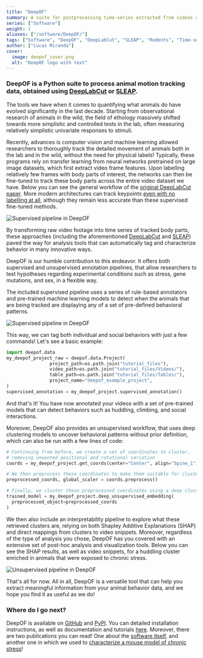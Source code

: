 ```yaml
---
title: "DeepOF"
summary: A suite for postprocessing time-series extracted from videos of freely moving rodents using DeepLabCut and SLEAP.
series: ["Software"]
weight: 1
aliases: ["/software/DeepOF/"]
tags: ["Software", "DeepOF", "DeepLabCut", "SLEAP", "Rodents", "Time-series", "Postprocessing", "Videos", "Python", "Jupyter", "Machine Learning", "Deep Learning", "Behavior"]
author: ["Lucas Miranda"]
cover:
  image: deepof_cover.png
  alt: "DeepOF logo with text"
---
```


### DeepOF is a Python suite to process animal motion tracking data, obtained using [DeepLabCut](https://www.mackenziemathislab.org/deeplabcut#:~:text=DeepLabCut%E2%84%A2%20is%20an%20efficient,typically%2050%2D200%20frames) or [SLEAP](https://sleap.ai/).

The tools we have when it comes to quantifying what animals do have evolved significantly in
the last decade. Starting from observational research of animals in the wild, the field of ethology massively shifted towards more simplistic and controlled tests in the lab, often measuring relatively simplistic univariate responses to stimuli.

Recently, advances is computer vision and machine learning allowed researchers to thoroughly track the detailed movement of animals both in the lab and in the wild, without the need for physical labels! Typically, these programs rely on transfer learning from neural networks pretrained on large image datasets, which first extract video frame features. Upon labelling relatively few frames with body parts of interest, the networks can then be fine-tuned to track these body parts across the entire video dataset we have. Below you can see the general workflow of the [original DeepLabCut paper](https://www.nature.com/articles/s41593-018-0209-y). More modern architectures can track keypoints [even with no labelling at all](https://arxiv.org/abs/2203.07436), although they remain less accurate than these supervised fine-tuned methods.

![Supervised pipeline in DeepOF](../deeplabcut.png)

By transforming raw video footage into time series of tracked body parts, these approaches (including the aforementioned [DeepLabCut](https://www.mackenziemathislab.org/deeplabcut#:~:text=DeepLabCut%E2%84%A2%20is%20an%20efficient,typically%2050%2D200%20frames) and [SLEAP](https://sleap.ai/)) paved the way for analysis tools that can automatically tag and characterize behavior in many innovative ways.

DeepOF is our humble contribution to this endeavor. It offers both supervised and unsupervised annotation pipelines, that allow researchers to test hypotheses regarding experimental conditions such as stress, gene mutations, and sex, in a flexible way.

The included supervised pipeline uses a series of rule-based annotators and pre-trained machine learning models to detect when the animals that are being tracked are displaying any of a set of pre-defined behavioral patterns.

![Supervised pipeline in DeepOF](../deepof_supervised.png)

This way, we can tag both individual and social behaviors with just a few commands! Let's see a basic example:

```python
import deepof.data
my_deepof_project_raw = deepof.data.Project(
                project_path=os.path.join("tutorial_files"),
                video_path=os.path.join("tutorial_files/Videos/"),
                table_path=os.path.join("tutorial_files/Tables/"),
                project_name="deepof_example_project",
)
supervised_annotation = my_deepof_project.supervised_annotation()
```

And that's it! You have now annotated your videos with a set of pre-trained models that can detect behaviors such as huddling, climbing, and social interactions.

Moreover, DeepOF also provides an unsupervised workflow, that uses deep clustering models to uncover behavioral patterns without prior definition, which can also be run with a few lines of code:

```python
# Continuing from before, we create a set of coordinates to cluster, 
# removing unwanted positional and rotational variation
coords = my_deepof_project.get_coords(center="Center", align="Spine_1")

# We then preprocess these coordinates to make them suitable for clustering
preprocessed_coords, global_scaler = coords.preprocess()

# Finally, we cluster these preprocessed coordinates using a deep clustering model
trained_model = my_deepof_project.deep_unsupervised_embedding(
  preprocessed_object=preprocessed_coords
)
```

We then also include an interpretability pipeline to explore what these retrieved clusters are, relying on both Shapley Additive Explanations (SHAP) and direct mappings from clusters to video snippets. Moreover, regardless of the type of analysis you chose, DeepOF has you covered with an extensive set of post-hoc analysis and
visualization tools. Below you can see the SHAP results, as well as video snippets, for a huddling cluster enriched in animals that were exposed to chronic stress.

![Unsupervised pipeline in DeepOF](../deepof_unsupervised.gif)

That's all for now. All in all, DeepOF is a versatile tool that can help you extract meaningful information from your animal behavior data, and we hope you find it as useful as we do!

### Where do I go next?

DeepOF is available on [GitHub](https://github.com/mlfpm/deepof) and [PyPI](https://pypi.org/project/deepof/). You can detailed installation instructions, as well as documentation and tutorials [here](https://deepof.readthedocs.io/en/latest/). Moreover, there are two publications you can read! One about the [software itself](https://joss.theoj.org/papers/10.21105/joss.05394), and another one in which we used to [characterize a mouse model of chronic stress](https://www.nature.com/articles/s41467-023-40040-3)!